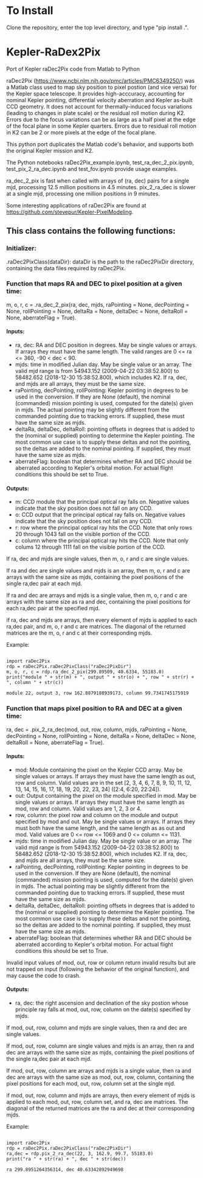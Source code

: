 # To Install
Clone the repository, enter the top level directory, and type "pip install .".

# Kepler-RaDex2Pix
 Port of Kepler raDec2Pix code from Matlab to Python

raDec2Pix (https://www.ncbi.nlm.nih.gov/pmc/articles/PMC6349250/) was a Matlab class used to map sky position to pixel postion (and vice versa) for the Kepler space telescope.  It provides high-acccuracy, accounting for nominal Kepler pointing, differential velocity aberration and Kepler as-built CCD geometry.  It does not account for thermally-induced focus variations (leading to changes in plate scale) or the residual roll motion during K2.  Errors due to the focus variations can be as large as a half pixel at the edge of the focal plane in some Kepler quarters.  Errors due to residual roll motion in K2 can be 2 or more pixels at the edge of the focal plane.

This python port duplicates the Matlab code's behavior, and supports both the original Kepler mission and K2.  

The Python notebooks raDec2Pix_example.ipynb, test_ra_dec_2_pix.ipynb, test_pix_2_ra_dec.ipynb and test_fov.ipynb provide usage examples.

ra_dec_2_pix is fast when called with arrays of (ra, dec) pairs for a single mjd, processing 12.5 million positions in 4.5 minutes.  pix_2_ra_dec is slower at a single mjd, processing one million positions in 9 minutes.

Some interesting applications of raDec2Pix are found at https://github.com/stevepur/Kepler-PixelModeling.

## This class contains the following functions:

### Initializer:

.raDec2PixClass(dataDir): dataDir is the path to the raDec2PixDir directory, containing the data files required by raDec2Pix.

### Function that maps RA and DEC to pixel position at a given time:

m, o, r, c = .ra_dec_2_pix(ra, dec, mjds, raPointing = None, decPointing = None, rollPointing = None, deltaRa = None, deltaDec = None, deltaRoll = None, aberrateFlag = True).  

#### Inputs: 
- ra, dec: RA and DEC position in degrees.  May be single values or arrays.  If arrays they must have the same length.  The valid ranges are 0 <= ra <= 360, -90 < dec < 90.
- mjds: time in modified Julian day.  May be single value or an array.  The valid mjd range is from 54943.152 (2009-04-22 03:38:52.800) to 58482.652 (2018-12-30 15:38:52.800), which includes K2.
If ra, dec, and mjds are all arrays, they must be the same size.
- raPointing, decPointing, rollPointing: Kepler pointing in degrees to be used in the conversion.  If they are None (default), the nominal (commanded) mission pointing is used, computed for the date(s) given in mjds. The actual pointing may be slightly different from the commanded pointing due to tracking errors. If supplied, these must have the same size as mjds. 
- deltaRa, deltaDec, deltaRoll: pointing offsets in degrees that is added to the (nominal or supplied) pointing to determine the Kepler pointing.  The most common use case is to supply these deltas and not the pointing, so the deltas are added to the nominal pointing. If supplied, they must have the same size as mjds.
- aberrateFlag: boolean that determines whether RA and DEC should be aberrated according to Kepler's orbital motion.  For actual flight conditions this should be set to True.

#### Outputs:
- m: CCD module that the principal optical ray falls on. Negative values indicate that the sky position does not fall on any CCD.
- o: CCD output that the principal optical ray falls on. Negative values indicate that the sky position does not fall on any CCD.
- r: row where the principal optical ray hits the CCD. Note that only rows 20 through 1043 fall on the visible portion of the CCD.
- c: column where the principal optical ray hits the CCD. Note that only colums 12 through 1111 fall on the visible portion of the CCD.

If ra, dec and mjds are single values, then m, o, r and c are single values.

If ra and dec are single values and mjds is an array, then m, o, r and c are arrays with the same size as mjds, containing the pixel positions of the single ra,dec pair at each mjd.

If ra and dec are arrays and mjds is a single value, then m, o, r and c are arrays with the same size as ra and dec, containing the pixel positions for each ra,dec pair at the specified mjd.

if ra, dec and mjds are arrays, then every element of mjds is applied to each ra,dec pair, and m, o, r and c are matrices.  The diagonal of the returned matrices are the m, o, r and c at their corresponding mjds.

Example:
<pre><code>
import raDec2Pix
rdp = raDec2Pix.raDec2PixClass("raDec2PixDir")
m, o, r, c = rdp.ra_dec_2_pix(299.89509, 40.6334, 55183.0)
print("module " + str(m) + ", output " + str(o) + ", row " + str(r) + ", column " + str(c))

module 22, output 3, row 162.8879188939173, column 99.7341745175919
</code></pre>

### Function that maps pixel position to RA and DEC at a given time:

ra, dec = .pix_2_ra_dec(mod, out, row, column, mjds, raPointing = None, decPointing = None, rollPointing = None, deltaRa = None, deltaDec = None, deltaRoll = None, aberrateFlag = True).  

#### Inputs: 
- mod: Module containing the pixel on the Kepler CCD array.  May be single values or arrays.  If arrays they must have the same length as out, row and column.  Valid values are in the set [2, 3, 4, 6, 7, 8, 9, 10, 11, 12, 13, 14, 15, 16, 17, 18, 19, 20, 22, 23, 24] ([2:4, 6:20, 22:24]). 
- out: Output containing the pixel on the module specified in mod.  May be single values or arrays.  If arrays they must have the same length as mod, row and column.  Valid values are 1, 2, 3 or 4.
- row, column: the pixel row and column on the module and output specified by mod and out.  May be single values or arrays.  If arrays they must both have the same length, and the same length as as out and mod.  Valid values are 0 <= row <= 1069 and 0 <= column <= 1131.
- mjds: time in modified Julian day.  May be single value or an array.  The valid mjd range is from 54943.152 (2009-04-22 03:38:52.800) to 58482.652 (2018-12-30 15:38:52.800), which includes K2.
If ra, dec, and mjds are all arrays, they must be the same size.
- raPointing, decPointing, rollPointing: Kepler pointing in degrees to be used in the conversion.  If they are None (default), the nominal (commanded) mission pointing is used, computed for the date(s) given in mjds. The actual pointing may be slightly different from the commanded pointing due to tracking errors. If supplied, these must have the same size as mjds. 
- deltaRa, deltaDec, deltaRoll: pointing offsets in degrees that is added to the (nominal or supplied) pointing to determine the Kepler pointing.  The most common use case is to supply these deltas and not the pointing, so the deltas are added to the nominal pointing. If supplied, they must have the same size as mjds.
- aberrateFlag: boolean that determines whether RA and DEC should be aberrated according to Kepler's orbital motion.  For actual flight conditions this should be set to True.

Invalid input values of mod, out, row or column return invalid results but are not trapped on input (following the behavior of the original function), and may cause the code to crash.  

#### Outputs:
- ra, dec: the right ascension and declination of the sky postion whose principle ray falls at mod, out, row, column on the date(s) specified by mjds.

If mod, out, row, column and mjds are single values, then ra and dec are single values.

If mod, out, row, column are single values and mjds is an array, then ra and dec are arrays with the same size as mjds, containing the pixel positions of the single ra,dec pair at each mjd.

If mod, out, row, column are arrays and mjds is a single value, then ra and dec are arrays with the same size as mod, out, row, column, containing the pixel positions for each mod, out, row, column set at the single mjd.

if mod, out, row, column and mjds are arrays, then every element of mjds is applied to each mod, out, row, column set, and ra, dec are matrices.  The diagonal of the returned matrices are the ra and dec at their corresponding mjds.

Example:
<pre><code>
import raDec2Pix
rdp = raDec2Pix.raDec2PixClass("raDec2PixDir")
ra,dec = rdp.pix_2_ra_dec(22, 3, 162.9, 99.7, 55183.0)
print("ra " + str(ra) + ", dec " + str(dec))

ra 299.8951264356314, dec 40.63342892949698
</code></pre>

